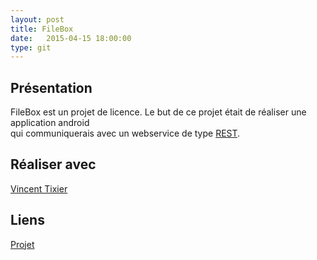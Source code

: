 ```yaml
---
layout: post
title: FileBox
date:   2015-04-15 18:00:00
type: git
---
```


<h2>Présentation</h2>

<p>
	FileBox est un projet de licence. Le but de ce projet était de réaliser une application android<br/>
qui communiquerais avec un webservice de type <a href="http://fr.wikipedia.org/wiki/Representational_State_Transfer">REST</a>.

</p>
<h2>Réaliser avec</h2>
<a href="https://github.com/vTixier1/">Vincent Tixier</a>
<h2>Liens</h2>
<a href="https://github.com/VincentVoyer/FileBox">Projet</a>